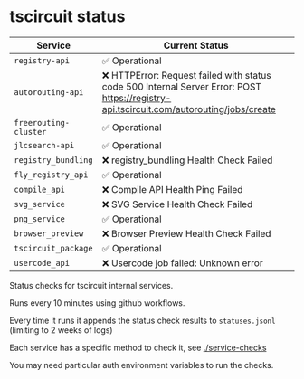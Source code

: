 # tscircuit status

<!-- START_STATUS_TABLE -->

| Service               | Current Status |
| --------------------- | -------------- |
| `registry-api` | ✅ Operational |
| `autorouting-api` | ❌ HTTPError: Request failed with status code 500 Internal Server Error: POST https://registry-api.tscircuit.com/autorouting/jobs/create |
| `freerouting-cluster` | ✅ Operational |
| `jlcsearch-api` | ✅ Operational |
| `registry_bundling` | ❌ registry_bundling Health Check Failed |
| `fly_registry_api` | ✅ Operational |
| `compile_api` | ❌ Compile API Health Ping Failed |
| `svg_service` | ❌ SVG Service Health Check Failed |
| `png_service` | ✅ Operational |
| `browser_preview` | ❌ Browser Preview Health Check Failed |
| `tscircuit_package` | ✅ Operational |
| `usercode_api` | ❌ Usercode job failed: Unknown error |

<!-- END_STATUS_TABLE -->

Status checks for tscircuit internal services.

Runs every 10 minutes using github workflows.

Every time it runs it appends the status check results to `statuses.jsonl` (limiting to
2 weeks of logs)

Each service has a specific method to check it, see [./service-checks](./service-checks)

You may need particular auth environment variables to run the checks.
